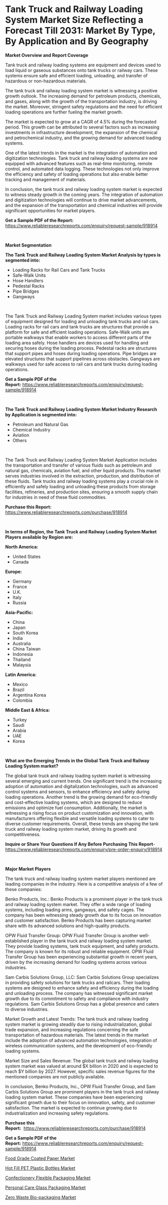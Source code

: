 <p><h1>Tank Truck and Railway Loading System Market Size Reflecting a Forecast Till 2031: Market By Type, By Application and By Geography</h1></p><p><strong>Market Overview and Report Coverage</strong></p>
<p><p>Tank truck and railway loading systems are equipment and devices used to load liquid or gaseous substances onto tank trucks or railway cars. These systems ensure safe and efficient loading, unloading, and transfer of hazardous or non-hazardous materials.</p><p>The tank truck and railway loading system market is witnessing a positive growth outlook. The increasing demand for petroleum products, chemicals, and gases, along with the growth of the transportation industry, is driving the market. Moreover, stringent safety regulations and the need for efficient loading operations are further fueling the market growth.</p><p>The market is expected to grow at a CAGR of 4.5% during the forecasted period. This growth can be attributed to several factors such as increasing investments in infrastructure development, the expansion of the chemical and petrochemical industry, and the growing demand for advanced loading systems.</p><p>One of the latest trends in the market is the integration of automation and digitization technologies. Tank truck and railway loading systems are now equipped with advanced features such as real-time monitoring, remote control, and automated data logging. These technologies not only improve the efficiency and safety of loading operations but also enable better tracking and management of materials.</p><p>In conclusion, the tank truck and railway loading system market is expected to witness steady growth in the coming years. The integration of automation and digitization technologies will continue to drive market advancements, and the expansion of the transportation and chemical industries will provide significant opportunities for market players.</p></p>
<p><strong>Get a Sample PDF of the Report:</strong> <a href="https://www.reliableresearchreports.com/enquiry/request-sample/918914">https://www.reliableresearchreports.com/enquiry/request-sample/918914</a></p>
<p>&nbsp;</p>
<p><strong>Market Segmentation</strong></p>
<p><strong>The Tank Truck and Railway Loading System Market Analysis by types is segmented into:</strong></p>
<p><ul><li>Loading Racks for Rail Cars and Tank Trucks</li><li>Safe-Walk Units</li><li>Hose Handlers</li><li>Pedestal Racks</li><li>Pipe Bridges</li><li>Gangways</li></ul></p>
<p>&nbsp;</p>
<p><p>The Tank Truck and Railway Loading System market includes various types of equipment designed for loading and unloading tank trucks and rail cars. Loading racks for rail cars and tank trucks are structures that provide a platform for safe and efficient loading operations. Safe-Walk units are portable walkways that enable workers to access different parts of the loading area safely. Hose handlers are devices used for handling and securing hoses during the loading process. Pedestal racks are structures that support pipes and hoses during loading operations. Pipe bridges are elevated structures that support pipelines across obstacles. Gangways are walkways used for safe access to rail cars and tank trucks during loading operations.</p></p>
<p><strong>Get a Sample PDF of the Report:</strong>&nbsp;<a href="https://www.reliableresearchreports.com/enquiry/request-sample/918914">https://www.reliableresearchreports.com/enquiry/request-sample/918914</a></p>
<p>&nbsp;</p>
<p><strong>The Tank Truck and Railway Loading System Market Industry Research by Application is segmented into:</strong></p>
<p><ul><li>Petroleum and Natural Gas</li><li>Chemical Industry</li><li>Aviation</li><li>Others</li></ul></p>
<p>&nbsp;</p>
<p><p>The Tank Truck and Railway Loading System Market Application includes the transportation and transfer of various fluids such as petroleum and natural gas, chemicals, aviation fuel, and other liquid products. This market serves industries involved in the extraction, production, and distribution of these fluids. Tank trucks and railway loading systems play a crucial role in efficiently and safely loading and unloading these products from storage facilities, refineries, and production sites, ensuring a smooth supply chain for industries in need of these fluid commodities.</p></p>
<p><strong>Purchase this Report:</strong>&nbsp; <a href="https://www.reliableresearchreports.com/purchase/918914">https://www.reliableresearchreports.com/purchase/918914</a></p>
<p>&nbsp;</p>
<p><strong>In terms of Region, the Tank Truck and Railway Loading System Market Players available by Region are:</strong></p>
<p>
    <p> <strong> North America: </strong>
        <ul>
            <li>United States</li>
            <li>Canada</li>
        </ul>
        </p> 
    <p> <strong> Europe: </strong>
        <ul>
            <li>Germany</li>
            <li>France</li>
            <li>U.K.</li>
            <li>Italy</li>
            <li>Russia</li>
        </ul>
        </p> 
    <p> <strong> Asia-Pacific: </strong>
        <ul>
            <li>China</li>
            <li>Japan</li>
            <li>South Korea</li>
            <li>India</li>
            <li>Australia</li>
            <li>China Taiwan</li>
            <li>Indonesia</li>
            <li>Thailand</li>
            <li>Malaysia</li>
        </ul>
        </p> 
    <p> <strong> Latin America: </strong>
        <ul>
            <li>Mexico</li>
            <li>Brazil</li>
            <li>Argentina Korea</li>
            <li>Colombia</li>
        </ul>
        </p> 
    <p> <strong> Middle East & Africa: </strong>
        <ul>
            <li>Turkey</li>
            <li>Saudi</li>
            <li>Arabia</li>
            <li>UAE</li>
            <li>Korea</li>
        </ul>
    </p>
    </p>
<p>&nbsp;</p>
<p><strong>What are the Emerging Trends in the Global Tank Truck and Railway Loading System market?</strong></p>
<p><p>The global tank truck and railway loading system market is witnessing several emerging and current trends. One significant trend is the increasing adoption of automation and digitalization technologies, such as advanced control systems and sensors, to enhance efficiency and safety during loading operations. Another trend is the growing demand for eco-friendly and cost-effective loading systems, which are designed to reduce emissions and optimize fuel consumption. Additionally, the market is witnessing a rising focus on product customization and innovation, with manufacturers offering flexible and versatile loading systems to cater to diverse customer requirements. Overall, these trends are shaping the tank truck and railway loading system market, driving its growth and competitiveness.</p></p>
<p><strong>Inquire or Share Your Questions If Any Before Purchasing This Report</strong>- <a href="https://www.reliableresearchreports.com/enquiry/pre-order-enquiry/918914">https://www.reliableresearchreports.com/enquiry/pre-order-enquiry/918914</a></p>
<p>&nbsp;</p>
<p><strong>Major Market Players</strong></p>
<p><p>The tank truck and railway loading system market players mentioned are leading companies in the industry. Here is a competitive analysis of a few of these companies:</p><p>Benko Products, Inc.: Benko Products is a prominent player in the tank truck and railway loading system market. They offer a wide range of loading systems, including loading arms, gangways, and safety cages. The company has been witnessing steady growth due to its focus on innovation and customer satisfaction. Benko Products has been capturing market share with its advanced solutions and high-quality products.</p><p>OPW Fluid Transfer Group: OPW Fluid Transfer Group is another well-established player in the tank truck and railway loading system market. They provide loading systems, tank truck equipment, and safety products. The company is known for its robust and reliable equipment. OPW Fluid Transfer Group has been experiencing substantial growth in recent years, driven by the increasing demand for loading systems across various industries.</p><p>Sam Carbis Solutions Group, LLC: Sam Carbis Solutions Group specializes in providing safety solutions for tank trucks and railcars. Their loading systems are designed to enhance safety and efficiency during the loading and unloading process. The company has witnessed significant market growth due to its commitment to safety and compliance with industry regulations. Sam Carbis Solutions Group has a global presence and caters to diverse industries.</p><p>Market Growth and Latest Trends: The tank truck and railway loading system market is growing steadily due to rising industrialization, global trade expansion, and increasing regulations concerning the safe transportation of hazardous materials. The latest trends in the market include the adoption of advanced automation technologies, integration of wireless communication systems, and the development of eco-friendly loading systems.</p><p>Market Size and Sales Revenue: The global tank truck and railway loading system market was valued at around $X billion in 2020 and is expected to reach $Y billion by 2027. However, specific sales revenue figures for the mentioned companies are not publicly available.</p><p>In conclusion, Benko Products, Inc., OPW Fluid Transfer Group, and Sam Carbis Solutions Group are prominent players in the tank truck and railway loading system market. These companies have been experiencing significant growth due to their focus on innovation, safety, and customer satisfaction. The market is expected to continue growing due to industrialization and increasing safety regulations.</p></p>
<p><strong>Purchase this Report:</strong>&nbsp;&nbsp;<a href="https://www.reliableresearchreports.com/purchase/918914">https://www.reliableresearchreports.com/purchase/918914</a></p>
<p></p>
<p><strong>Get a Sample PDF of the Report:</strong>&nbsp;<a href="https://www.reliableresearchreports.com/enquiry/request-sample/918914">https://www.reliableresearchreports.com/enquiry/request-sample/918914</a></p>
<p><p><a href="https://medium.com/@shirleygreene26/food-grade-coated-paper-market-report-reveals-the-latest-trends-and-growth-opportunities-of-this-88881ab6cb90">Food Grade Coated Paper Market</a></p><p><a href="https://medium.com/@shirleygreene26/hot-fill-pet-plastic-bottles-market-the-key-to-successful-business-strategy-forecast-till-2030-4cb8d5779977">Hot Fill PET Plastic Bottles Market</a></p><p><a href="https://medium.com/@shirleygreene26/confectionery-flexible-packaging-market-share-evolution-and-market-growth-trends-2023-2030-e55a46a640cb">Confectionery Flexible Packaging Market</a></p><p><a href="https://medium.com/@shirleygreene26/personal-care-glass-packaging-market-insight-market-trends-growth-forecasted-from-2023-to-2030-1e7e94dc32e4">Personal Care Glass Packaging Market</a></p><p><a href="https://medium.com/@shirleygreene26/zero-waste-bio-packaging-market-analysis-and-sze-forecasted-for-period-from-2023-to-2030-adab48099ec5">Zero Waste Bio-packaging Market</a></p></p>
